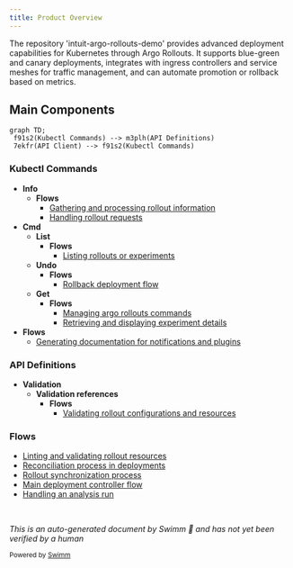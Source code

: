 ```yaml
---
title: Product Overview
---
```

The repository 'intuit-argo-rollouts-demo' provides advanced deployment capabilities for Kubernetes through Argo Rollouts. It supports blue-green and canary deployments, integrates with ingress controllers and service meshes for traffic management, and can automate promotion or rollback based on metrics.

## Main Components

```mermaid
graph TD;
 f91s2(Kubectl Commands) --> m3plh(API Definitions)
 7ekfr(API Client) --> f91s2(Kubectl Commands)
```

### Kubectl Commands

- **Info**
  - **Flows**
    - <SwmLink doc-title="Gathering and processing rollout information">[Gathering and processing rollout information](.swm/gathering-and-processing-rollout-information.uusoaokf.sw.md)</SwmLink>
    - <SwmLink doc-title="Handling rollout requests">[Handling rollout requests](.swm/handling-rollout-requests.i0xoo3tk.sw.md)</SwmLink>
- **Cmd**
  - **List**
    - **Flows**
      - <SwmLink doc-title="Listing rollouts or experiments">[Listing rollouts or experiments](.swm/listing-rollouts-or-experiments.q60pkmpm.sw.md)</SwmLink>
  - **Undo**
    - **Flows**
      - <SwmLink doc-title="Rollback deployment flow">[Rollback deployment flow](.swm/rollback-deployment-flow.chy17tt9.sw.md)</SwmLink>
  - **Get**
    - **Flows**
      - <SwmLink doc-title="Managing argo rollouts commands">[Managing argo rollouts commands](.swm/managing-argo-rollouts-commands.r90v8myi.sw.md)</SwmLink>
      - <SwmLink doc-title="Retrieving and displaying experiment details">[Retrieving and displaying experiment details](.swm/retrieving-and-displaying-experiment-details.di6r9l2b.sw.md)</SwmLink>
- **Flows**
  - <SwmLink doc-title="Generating documentation for notifications and plugins">[Generating documentation for notifications and plugins](.swm/generating-documentation-for-notifications-and-plugins.1y8ikfn8.sw.md)</SwmLink>

### API Definitions

- **Validation**
  - **Validation references**
    - **Flows**
      - <SwmLink doc-title="Validating rollout configurations and resources">[Validating rollout configurations and resources](.swm/validating-rollout-configurations-and-resources.ll3qf81w.sw.md)</SwmLink>

### Flows

- <SwmLink doc-title="Linting and validating rollout resources">[Linting and validating rollout resources](.swm/linting-and-validating-rollout-resources.ldrvfwg6.sw.md)</SwmLink>
- <SwmLink doc-title="Reconciliation process in deployments">[Reconciliation process in deployments](.swm/reconciliation-process-in-deployments.ms2hllss.sw.md)</SwmLink>
- <SwmLink doc-title="Rollout synchronization process">[Rollout synchronization process](.swm/rollout-synchronization-process.dmw8m3qw.sw.md)</SwmLink>
- <SwmLink doc-title="Main deployment controller flow">[Main deployment controller flow](.swm/main-deployment-controller-flow.1xlrw6dk.sw.md)</SwmLink>
- <SwmLink doc-title="Handling an analysis run">[Handling an analysis run](.swm/handling-an-analysis-run.caq4q5d5.sw.md)</SwmLink>

&nbsp;

*This is an auto-generated document by Swimm 🌊 and has not yet been verified by a human*

<SwmMeta version="3.0.0" repo-id="Z2l0aHViJTNBJTNBaW50dWl0LWFyZ28tcm9sbG91dHMtZGVtbyUzQSUzQVN3aW1tLURlbW8=" repo-name="intuit-argo-rollouts-demo"><sup>Powered by [Swimm](http://localhost:5001/)</sup></SwmMeta>
